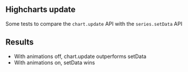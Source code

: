 ## Highcharts update

Some tests to compare the ``chart.update`` API with the ``series.setData`` API

## Results

* With animations off, chart.update outperforms setData
* With animations on, setData wins

 


